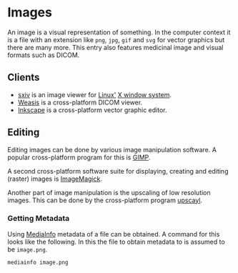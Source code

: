# Images

An image is a visual representation of something.
In the computer context it is a file with an extension like `png`, `jpg`, `gif` and `svg` for
vector graphics but there are many more.
This entry also features medicinal image and visual formats such as DICOM.

## Clients

- [sxiv](https://github.com/xyb3rt/sxiv) is an image viewer for [Linux'](/wiki/linux.md)
  [X window system](/wiki/linux/x_window_system.md).
- [Weasis](https://github.com/nroduit/Weasis) is a cross-platform DICOM viewer.
- [Inkscape](/wiki/inkscape.md) is a cross-platform vector graphic editor.

## Editing

Editing images can be done by various image manipulation software.
A popular cross-platform program for this is [GIMP](https://www.gimp.org/).

A second cross-platform software suite for displaying, creating and editing (raster) images is
[ImageMagick](/wiki/imagemagick.md).

Another part of image manipulation is the upscaling of low resolution images.
This can be done by the cross-platform program [upscayl](https://github.com/upscayl/upscayl).

### Getting Metadata

Using [MediaInfo](https://github.com/MediaArea/MediaInfo) metadata of a file can be obtained.
A command for this looks like the following.
In this the file to obtain metadata to is assumed to be `image.png`.

```sh
mediainfo image.png
```
